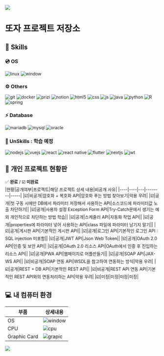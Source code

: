 <img src="https://capsule-render.vercel.app/api?type=waving&color=BDBDC8&height=150&section=header" />

# 또자 프로젝트 저장소

## 🔋 Skills
### 💿 OS
![linux](https://img.shields.io/badge/Linux-FCC624?style=for-the-badge&logo=linux&logoColor=black)
![window](https://img.shields.io/badge/Windows-0078D6?style=for-the-badge&logo=windows&logoColor=white)
### ⚙️ Others
![git](https://img.shields.io/badge/GIT-E44C30?style=for-the-badge&logo=git&logoColor=white)
![docker](https://img.shields.io/badge/docker-%230db7ed.svg?style=for-the-badge&logo=docker&logoColor=white)
![prizi](https://img.shields.io/badge/Prezi-%23000000.svg?style=for-the-badge&logo=Prezi&logoColor=white)
![notion](https://img.shields.io/badge/Notion-%23000000.svg?style=for-the-badge&logo=notion&logoColor=white)
![html5](https://img.shields.io/badge/HTML5-E34F26?style=for-the-badge&logo=html5&logoColor=white)
![css](https://img.shields.io/badge/CSS-239120?&style=for-the-badge&logo=css3&logoColor=white)
![js](https://img.shields.io/badge/JavaScript-F7DF1E?style=for-the-badge&logo=JavaScript&logoColor=white)
![java](https://img.shields.io/badge/Java-ED8B00?style=for-the-badge&logo=openjdk&logoColor=white)
![python](https://img.shields.io/badge/Python-14354C?style=for-the-badge&logo=python&logoColor=white)
![R](https://img.shields.io/badge/R-276DC3?style=for-the-badge&logo=r&logoColor=white)
![spring](https://img.shields.io/badge/Spring-6DB33F?style=for-the-badge&logo=spring&logoColor=white)
### ⚡ Database
![mariadb](https://img.shields.io/badge/MariaDB-003545?style=for-the-badge&logo=mariadb&logoColor=white)
![mysql](https://img.shields.io/badge/MySQL-005C84?style=for-the-badge&logo=mysql&logoColor=white)
![oracle](https://img.shields.io/badge/Oracle-F80000?style=for-the-badge&logo=Oracle&logoColor=white)

### 🪫 UnSkills : 학습 예정
![nodejs](https://img.shields.io/badge/Node.js-43853D?style=for-the-badge&logo=node.js&logoColor=white)
![vuejs](https://img.shields.io/badge/Vue.js-35495E?style=for-the-badge&logo=vue.js&logoColor=4FC08D)
![react](https://img.shields.io/badge/React-20232A?style=for-the-badge&logo=react&logoColor=61DAFB)
![react native](https://img.shields.io/badge/React_Native-20232A?style=for-the-badge&logo=react&logoColor=61DAFB)
![flutter](https://img.shields.io/badge/Flutter-02569B?style=for-the-badge&logo=flutter&logoColor=white)
![nextjs](https://img.shields.io/badge/Next.js-000?logo=nextdotjs&logoColor=fff&style=for-the-badge)
![jwt](https://img.shields.io/badge/json%20web%20tokens-323330?style=for-the-badge&logo=json-web-tokens&logoColor=pink)

## 🧾 개인 프로젝트 현황판
✅ **완료** / ☑️ **미완료** <br/>
|현황|공개여부|프로젝트|해당 프로젝트 상세 내용|비공개 사유|
|----|----|---|--------|-----|
|☑️|비공개|암호화 + 복호화 API|암호화 푸는 방법 찾아보기|악용 우려|
|☑️|공개|첫 구동 시에만 DB에서 파라미터 저장해서 사용하는 API|소스코드에 파라미터값 노출 차단하기||
|☑️|공개|사용자 설정 Exception Form API|Try-Catch문에서 생기는 예외 개인적으로 차단하는 방법 학습||
|☑️|공개|스케줄러 API|자동화 작업 API||
|☑️|공개|properties에 파라미터 넣어 사용하는 API|class 파일에 파라미터 남기지 말기||
|☑️|공개|게시판 API|기본적인 게시판 API||
|☑️|공개|로그인 API|기본적인 로그인 API : SQL injection 미포함||
|☑️|공개|JWT API|Json Web Token||
|☑️|공개|OAuth 2.0 API|인증 및 보안 API||
|☑️|공개|OAuth 2.0 리소스 API|OAuth에서 인증 후 진입하는 리소스 API||
|☑️|공개|PWA API|웹페이지로 어플만들기||
|☑️|공개|SOAP API|JAX-WS API||
|☑️|비공개|SOAP 연동 API|WSDL을 참고하여 연동하는 방식|악용 우려|
|☑️|공개|REST + DB API|기본적인 REST API||
|☑️|비공개|REST API 연동 API|기본적인 REST API와의 연동처리하는 API|악용 우려|
|☑️|미정|미정|미정|미정|

## 💻 내 컴퓨터 환경
|부품|상세내용|
|------|---|
|OS|![window](https://img.shields.io/badge/Windows-11-0078D6?style=for-the-badge&logo=windows&logoColor=white)|
|CPU|![cpu](https://img.shields.io/badge/Intel-x-0071C5?style=for-the-badge&logo=intel&logoColor=white)|
|Graphic Card|![grapic](https://img.shields.io/badge/NVIDIA-x-76B900?style=for-the-badge&logo=nvidia&logoColor=white)|
<img src="https://capsule-render.vercel.app/api?type=waving&color=BDBDC8&height=150&section=footer" />

<!---
ttojap project/ttojap project 는 GitHub 프로필에 'README.md ' (이 파일) 이 나타나므로 ✨ Special ✨ Repository 입니다.
미리보기 링크를 클릭하여 변경 사항을 확인할 수 있습니다.
https://coding-factory.tistory.com/620 : 마크 블록 표기 가이드
https://emojigraph.org/ko/symbols/ : 이모티콘
https://hulrud.tistory.com/3 : 꾸미
https://github.com/Envoy-VC/awesome-badges?tab=readme-ov-file#-contact : 예시 
✅ 완료 / ☑️ 미완료
![]()
--->

